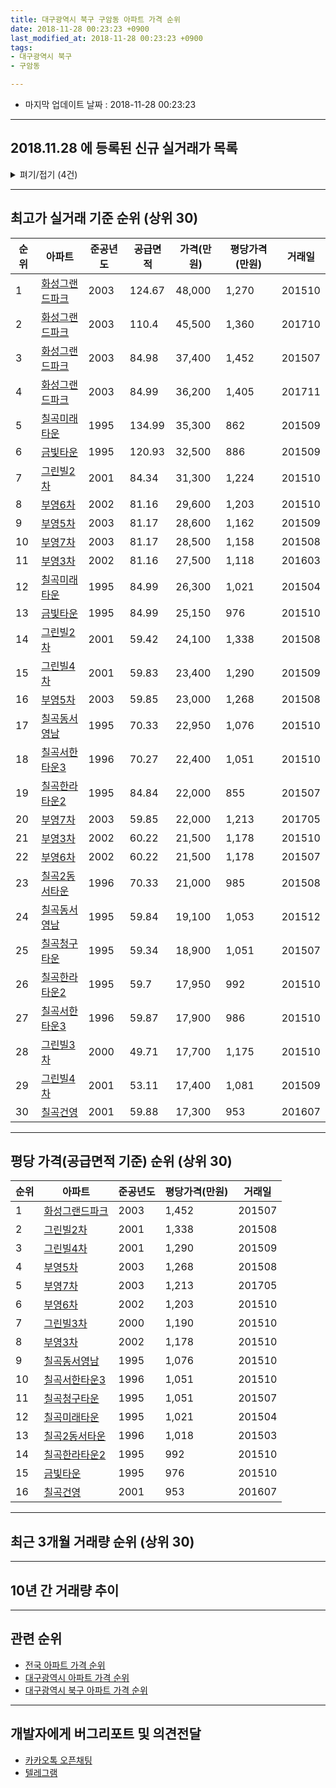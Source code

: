 ```yaml
---
title: 대구광역시 북구 구암동 아파트 가격 순위
date: 2018-11-28 00:23:23 +0900
last_modified_at: 2018-11-28 00:23:23 +0900
tags:
- 대구광역시 북구
- 구암동

---
```


* 마지막 업데이트 날짜 : 2018-11-28 00:23:23

---

## 2018.11.28 에 등록된 신규 실거래가 목록

<details>
<summary>펴기/접기 (4건)</summary>
<div markdown="1">

|아파트|준공년도|공급면적|가격(만원)|평당가격(만원)|거래일|
|---|---|---|---|---|---|
|[부영5차](https://search.naver.com/search.naver?query=%EB%8C%80%EA%B5%AC%EA%B4%91%EC%97%AD%EC%8B%9C+%EB%B6%81%EA%B5%AC+%EA%B5%AC%EC%95%94%EB%8F%99+%EB%B6%80%EC%98%815%EC%B0%A8)|2003|81.17|20,500|833|<span style="color:red">201810</span>|
|[칠곡동서영남](https://search.naver.com/search.naver?query=%EB%8C%80%EA%B5%AC%EA%B4%91%EC%97%AD%EC%8B%9C+%EB%B6%81%EA%B5%AC+%EA%B5%AC%EC%95%94%EB%8F%99+%EC%B9%A0%EA%B3%A1%EB%8F%99%EC%84%9C%EC%98%81%EB%82%A8)|1995|59.84|15,000|827|<span style="color:red">201810</span>|
|[금빛타운](https://search.naver.com/search.naver?query=%EB%8C%80%EA%B5%AC%EA%B4%91%EC%97%AD%EC%8B%9C+%EB%B6%81%EA%B5%AC+%EA%B5%AC%EC%95%94%EB%8F%99+%EA%B8%88%EB%B9%9B%ED%83%80%EC%9A%B4)|1995|84.99|23,300|904|<span style="color:red">201810</span>|
|[부영7차](https://search.naver.com/search.naver?query=%EB%8C%80%EA%B5%AC%EA%B4%91%EC%97%AD%EC%8B%9C+%EB%B6%81%EA%B5%AC+%EA%B5%AC%EC%95%94%EB%8F%99+%EB%B6%80%EC%98%817%EC%B0%A8)|2003|59.85|18,700|1,031|<span style="color:red">201810</span>|


</div>
</details>

---

## 최고가 실거래 기준 순위 (상위 30)


|순위|아파트|준공년도|공급면적|가격(만원)|평당가격(만원)|거래일|
|---|---|---|---|---|---|---|
|1|[화성그랜드파크](https://search.naver.com/search.naver?query=%EB%8C%80%EA%B5%AC%EA%B4%91%EC%97%AD%EC%8B%9C+%EB%B6%81%EA%B5%AC+%EA%B5%AC%EC%95%94%EB%8F%99+%ED%99%94%EC%84%B1%EA%B7%B8%EB%9E%9C%EB%93%9C%ED%8C%8C%ED%81%AC)|2003|124.67|48,000|1,270|201510|
|2|[화성그랜드파크](https://search.naver.com/search.naver?query=%EB%8C%80%EA%B5%AC%EA%B4%91%EC%97%AD%EC%8B%9C+%EB%B6%81%EA%B5%AC+%EA%B5%AC%EC%95%94%EB%8F%99+%ED%99%94%EC%84%B1%EA%B7%B8%EB%9E%9C%EB%93%9C%ED%8C%8C%ED%81%AC)|2003|110.4|45,500|1,360|201710|
|3|[화성그랜드파크](https://search.naver.com/search.naver?query=%EB%8C%80%EA%B5%AC%EA%B4%91%EC%97%AD%EC%8B%9C+%EB%B6%81%EA%B5%AC+%EA%B5%AC%EC%95%94%EB%8F%99+%ED%99%94%EC%84%B1%EA%B7%B8%EB%9E%9C%EB%93%9C%ED%8C%8C%ED%81%AC)|2003|84.98|37,400|1,452|201507|
|4|[화성그랜드파크](https://search.naver.com/search.naver?query=%EB%8C%80%EA%B5%AC%EA%B4%91%EC%97%AD%EC%8B%9C+%EB%B6%81%EA%B5%AC+%EA%B5%AC%EC%95%94%EB%8F%99+%ED%99%94%EC%84%B1%EA%B7%B8%EB%9E%9C%EB%93%9C%ED%8C%8C%ED%81%AC)|2003|84.99|36,200|1,405|201711|
|5|[칠곡미래타운](https://search.naver.com/search.naver?query=%EB%8C%80%EA%B5%AC%EA%B4%91%EC%97%AD%EC%8B%9C+%EB%B6%81%EA%B5%AC+%EA%B5%AC%EC%95%94%EB%8F%99+%EC%B9%A0%EA%B3%A1%EB%AF%B8%EB%9E%98%ED%83%80%EC%9A%B4)|1995|134.99|35,300|862|201509|
|6|[금빛타운](https://search.naver.com/search.naver?query=%EB%8C%80%EA%B5%AC%EA%B4%91%EC%97%AD%EC%8B%9C+%EB%B6%81%EA%B5%AC+%EA%B5%AC%EC%95%94%EB%8F%99+%EA%B8%88%EB%B9%9B%ED%83%80%EC%9A%B4)|1995|120.93|32,500|886|201509|
|7|[그린빌2차](https://search.naver.com/search.naver?query=%EB%8C%80%EA%B5%AC%EA%B4%91%EC%97%AD%EC%8B%9C+%EB%B6%81%EA%B5%AC+%EA%B5%AC%EC%95%94%EB%8F%99+%EA%B7%B8%EB%A6%B0%EB%B9%8C2%EC%B0%A8)|2001|84.34|31,300|1,224|201510|
|8|[부영6차](https://search.naver.com/search.naver?query=%EB%8C%80%EA%B5%AC%EA%B4%91%EC%97%AD%EC%8B%9C+%EB%B6%81%EA%B5%AC+%EA%B5%AC%EC%95%94%EB%8F%99+%EB%B6%80%EC%98%816%EC%B0%A8)|2002|81.16|29,600|1,203|201510|
|9|[부영5차](https://search.naver.com/search.naver?query=%EB%8C%80%EA%B5%AC%EA%B4%91%EC%97%AD%EC%8B%9C+%EB%B6%81%EA%B5%AC+%EA%B5%AC%EC%95%94%EB%8F%99+%EB%B6%80%EC%98%815%EC%B0%A8)|2003|81.17|28,600|1,162|201509|
|10|[부영7차](https://search.naver.com/search.naver?query=%EB%8C%80%EA%B5%AC%EA%B4%91%EC%97%AD%EC%8B%9C+%EB%B6%81%EA%B5%AC+%EA%B5%AC%EC%95%94%EB%8F%99+%EB%B6%80%EC%98%817%EC%B0%A8)|2003|81.17|28,500|1,158|201508|
|11|[부영3차](https://search.naver.com/search.naver?query=%EB%8C%80%EA%B5%AC%EA%B4%91%EC%97%AD%EC%8B%9C+%EB%B6%81%EA%B5%AC+%EA%B5%AC%EC%95%94%EB%8F%99+%EB%B6%80%EC%98%813%EC%B0%A8)|2002|81.16|27,500|1,118|201603|
|12|[칠곡미래타운](https://search.naver.com/search.naver?query=%EB%8C%80%EA%B5%AC%EA%B4%91%EC%97%AD%EC%8B%9C+%EB%B6%81%EA%B5%AC+%EA%B5%AC%EC%95%94%EB%8F%99+%EC%B9%A0%EA%B3%A1%EB%AF%B8%EB%9E%98%ED%83%80%EC%9A%B4)|1995|84.99|26,300|1,021|201504|
|13|[금빛타운](https://search.naver.com/search.naver?query=%EB%8C%80%EA%B5%AC%EA%B4%91%EC%97%AD%EC%8B%9C+%EB%B6%81%EA%B5%AC+%EA%B5%AC%EC%95%94%EB%8F%99+%EA%B8%88%EB%B9%9B%ED%83%80%EC%9A%B4)|1995|84.99|25,150|976|201510|
|14|[그린빌2차](https://search.naver.com/search.naver?query=%EB%8C%80%EA%B5%AC%EA%B4%91%EC%97%AD%EC%8B%9C+%EB%B6%81%EA%B5%AC+%EA%B5%AC%EC%95%94%EB%8F%99+%EA%B7%B8%EB%A6%B0%EB%B9%8C2%EC%B0%A8)|2001|59.42|24,100|1,338|201508|
|15|[그린빌4차](https://search.naver.com/search.naver?query=%EB%8C%80%EA%B5%AC%EA%B4%91%EC%97%AD%EC%8B%9C+%EB%B6%81%EA%B5%AC+%EA%B5%AC%EC%95%94%EB%8F%99+%EA%B7%B8%EB%A6%B0%EB%B9%8C4%EC%B0%A8)|2001|59.83|23,400|1,290|201509|
|16|[부영5차](https://search.naver.com/search.naver?query=%EB%8C%80%EA%B5%AC%EA%B4%91%EC%97%AD%EC%8B%9C+%EB%B6%81%EA%B5%AC+%EA%B5%AC%EC%95%94%EB%8F%99+%EB%B6%80%EC%98%815%EC%B0%A8)|2003|59.85|23,000|1,268|201508|
|17|[칠곡동서영남](https://search.naver.com/search.naver?query=%EB%8C%80%EA%B5%AC%EA%B4%91%EC%97%AD%EC%8B%9C+%EB%B6%81%EA%B5%AC+%EA%B5%AC%EC%95%94%EB%8F%99+%EC%B9%A0%EA%B3%A1%EB%8F%99%EC%84%9C%EC%98%81%EB%82%A8)|1995|70.33|22,950|1,076|201510|
|18|[칠곡서한타운3](https://search.naver.com/search.naver?query=%EB%8C%80%EA%B5%AC%EA%B4%91%EC%97%AD%EC%8B%9C+%EB%B6%81%EA%B5%AC+%EA%B5%AC%EC%95%94%EB%8F%99+%EC%B9%A0%EA%B3%A1%EC%84%9C%ED%95%9C%ED%83%80%EC%9A%B43)|1996|70.27|22,400|1,051|201510|
|19|[칠곡한라타운2](https://search.naver.com/search.naver?query=%EB%8C%80%EA%B5%AC%EA%B4%91%EC%97%AD%EC%8B%9C+%EB%B6%81%EA%B5%AC+%EA%B5%AC%EC%95%94%EB%8F%99+%EC%B9%A0%EA%B3%A1%ED%95%9C%EB%9D%BC%ED%83%80%EC%9A%B42)|1995|84.84|22,000|855|201507|
|20|[부영7차](https://search.naver.com/search.naver?query=%EB%8C%80%EA%B5%AC%EA%B4%91%EC%97%AD%EC%8B%9C+%EB%B6%81%EA%B5%AC+%EA%B5%AC%EC%95%94%EB%8F%99+%EB%B6%80%EC%98%817%EC%B0%A8)|2003|59.85|22,000|1,213|201705|
|21|[부영3차](https://search.naver.com/search.naver?query=%EB%8C%80%EA%B5%AC%EA%B4%91%EC%97%AD%EC%8B%9C+%EB%B6%81%EA%B5%AC+%EA%B5%AC%EC%95%94%EB%8F%99+%EB%B6%80%EC%98%813%EC%B0%A8)|2002|60.22|21,500|1,178|201510|
|22|[부영6차](https://search.naver.com/search.naver?query=%EB%8C%80%EA%B5%AC%EA%B4%91%EC%97%AD%EC%8B%9C+%EB%B6%81%EA%B5%AC+%EA%B5%AC%EC%95%94%EB%8F%99+%EB%B6%80%EC%98%816%EC%B0%A8)|2002|60.22|21,500|1,178|201507|
|23|[칠곡2동서타운](https://search.naver.com/search.naver?query=%EB%8C%80%EA%B5%AC%EA%B4%91%EC%97%AD%EC%8B%9C+%EB%B6%81%EA%B5%AC+%EA%B5%AC%EC%95%94%EB%8F%99+%EC%B9%A0%EA%B3%A12%EB%8F%99%EC%84%9C%ED%83%80%EC%9A%B4)|1996|70.33|21,000|985|201508|
|24|[칠곡동서영남](https://search.naver.com/search.naver?query=%EB%8C%80%EA%B5%AC%EA%B4%91%EC%97%AD%EC%8B%9C+%EB%B6%81%EA%B5%AC+%EA%B5%AC%EC%95%94%EB%8F%99+%EC%B9%A0%EA%B3%A1%EB%8F%99%EC%84%9C%EC%98%81%EB%82%A8)|1995|59.84|19,100|1,053|201512|
|25|[칠곡청구타운](https://search.naver.com/search.naver?query=%EB%8C%80%EA%B5%AC%EA%B4%91%EC%97%AD%EC%8B%9C+%EB%B6%81%EA%B5%AC+%EA%B5%AC%EC%95%94%EB%8F%99+%EC%B9%A0%EA%B3%A1%EC%B2%AD%EA%B5%AC%ED%83%80%EC%9A%B4)|1995|59.34|18,900|1,051|201507|
|26|[칠곡한라타운2](https://search.naver.com/search.naver?query=%EB%8C%80%EA%B5%AC%EA%B4%91%EC%97%AD%EC%8B%9C+%EB%B6%81%EA%B5%AC+%EA%B5%AC%EC%95%94%EB%8F%99+%EC%B9%A0%EA%B3%A1%ED%95%9C%EB%9D%BC%ED%83%80%EC%9A%B42)|1995|59.7|17,950|992|201510|
|27|[칠곡서한타운3](https://search.naver.com/search.naver?query=%EB%8C%80%EA%B5%AC%EA%B4%91%EC%97%AD%EC%8B%9C+%EB%B6%81%EA%B5%AC+%EA%B5%AC%EC%95%94%EB%8F%99+%EC%B9%A0%EA%B3%A1%EC%84%9C%ED%95%9C%ED%83%80%EC%9A%B43)|1996|59.87|17,900|986|201510|
|28|[그린빌3차](https://search.naver.com/search.naver?query=%EB%8C%80%EA%B5%AC%EA%B4%91%EC%97%AD%EC%8B%9C+%EB%B6%81%EA%B5%AC+%EA%B5%AC%EC%95%94%EB%8F%99+%EA%B7%B8%EB%A6%B0%EB%B9%8C3%EC%B0%A8)|2000|49.71|17,700|1,175|201510|
|29|[그린빌4차](https://search.naver.com/search.naver?query=%EB%8C%80%EA%B5%AC%EA%B4%91%EC%97%AD%EC%8B%9C+%EB%B6%81%EA%B5%AC+%EA%B5%AC%EC%95%94%EB%8F%99+%EA%B7%B8%EB%A6%B0%EB%B9%8C4%EC%B0%A8)|2001|53.11|17,400|1,081|201509|
|30|[칠곡건영](https://search.naver.com/search.naver?query=%EB%8C%80%EA%B5%AC%EA%B4%91%EC%97%AD%EC%8B%9C+%EB%B6%81%EA%B5%AC+%EA%B5%AC%EC%95%94%EB%8F%99+%EC%B9%A0%EA%B3%A1%EA%B1%B4%EC%98%81)|2001|59.88|17,300|953|201607|


---

## 평당 가격(공급면적 기준) 순위 (상위 30)


|순위|아파트|준공년도|평당가격(만원)|거래일|
|---|---|---|---|---|
|1|[화성그랜드파크](https://search.naver.com/search.naver?query=%EB%8C%80%EA%B5%AC%EA%B4%91%EC%97%AD%EC%8B%9C+%EB%B6%81%EA%B5%AC+%EA%B5%AC%EC%95%94%EB%8F%99+%ED%99%94%EC%84%B1%EA%B7%B8%EB%9E%9C%EB%93%9C%ED%8C%8C%ED%81%AC)|2003|1,452|201507|
|2|[그린빌2차](https://search.naver.com/search.naver?query=%EB%8C%80%EA%B5%AC%EA%B4%91%EC%97%AD%EC%8B%9C+%EB%B6%81%EA%B5%AC+%EA%B5%AC%EC%95%94%EB%8F%99+%EA%B7%B8%EB%A6%B0%EB%B9%8C2%EC%B0%A8)|2001|1,338|201508|
|3|[그린빌4차](https://search.naver.com/search.naver?query=%EB%8C%80%EA%B5%AC%EA%B4%91%EC%97%AD%EC%8B%9C+%EB%B6%81%EA%B5%AC+%EA%B5%AC%EC%95%94%EB%8F%99+%EA%B7%B8%EB%A6%B0%EB%B9%8C4%EC%B0%A8)|2001|1,290|201509|
|4|[부영5차](https://search.naver.com/search.naver?query=%EB%8C%80%EA%B5%AC%EA%B4%91%EC%97%AD%EC%8B%9C+%EB%B6%81%EA%B5%AC+%EA%B5%AC%EC%95%94%EB%8F%99+%EB%B6%80%EC%98%815%EC%B0%A8)|2003|1,268|201508|
|5|[부영7차](https://search.naver.com/search.naver?query=%EB%8C%80%EA%B5%AC%EA%B4%91%EC%97%AD%EC%8B%9C+%EB%B6%81%EA%B5%AC+%EA%B5%AC%EC%95%94%EB%8F%99+%EB%B6%80%EC%98%817%EC%B0%A8)|2003|1,213|201705|
|6|[부영6차](https://search.naver.com/search.naver?query=%EB%8C%80%EA%B5%AC%EA%B4%91%EC%97%AD%EC%8B%9C+%EB%B6%81%EA%B5%AC+%EA%B5%AC%EC%95%94%EB%8F%99+%EB%B6%80%EC%98%816%EC%B0%A8)|2002|1,203|201510|
|7|[그린빌3차](https://search.naver.com/search.naver?query=%EB%8C%80%EA%B5%AC%EA%B4%91%EC%97%AD%EC%8B%9C+%EB%B6%81%EA%B5%AC+%EA%B5%AC%EC%95%94%EB%8F%99+%EA%B7%B8%EB%A6%B0%EB%B9%8C3%EC%B0%A8)|2000|1,190|201510|
|8|[부영3차](https://search.naver.com/search.naver?query=%EB%8C%80%EA%B5%AC%EA%B4%91%EC%97%AD%EC%8B%9C+%EB%B6%81%EA%B5%AC+%EA%B5%AC%EC%95%94%EB%8F%99+%EB%B6%80%EC%98%813%EC%B0%A8)|2002|1,178|201510|
|9|[칠곡동서영남](https://search.naver.com/search.naver?query=%EB%8C%80%EA%B5%AC%EA%B4%91%EC%97%AD%EC%8B%9C+%EB%B6%81%EA%B5%AC+%EA%B5%AC%EC%95%94%EB%8F%99+%EC%B9%A0%EA%B3%A1%EB%8F%99%EC%84%9C%EC%98%81%EB%82%A8)|1995|1,076|201510|
|10|[칠곡서한타운3](https://search.naver.com/search.naver?query=%EB%8C%80%EA%B5%AC%EA%B4%91%EC%97%AD%EC%8B%9C+%EB%B6%81%EA%B5%AC+%EA%B5%AC%EC%95%94%EB%8F%99+%EC%B9%A0%EA%B3%A1%EC%84%9C%ED%95%9C%ED%83%80%EC%9A%B43)|1996|1,051|201510|
|11|[칠곡청구타운](https://search.naver.com/search.naver?query=%EB%8C%80%EA%B5%AC%EA%B4%91%EC%97%AD%EC%8B%9C+%EB%B6%81%EA%B5%AC+%EA%B5%AC%EC%95%94%EB%8F%99+%EC%B9%A0%EA%B3%A1%EC%B2%AD%EA%B5%AC%ED%83%80%EC%9A%B4)|1995|1,051|201507|
|12|[칠곡미래타운](https://search.naver.com/search.naver?query=%EB%8C%80%EA%B5%AC%EA%B4%91%EC%97%AD%EC%8B%9C+%EB%B6%81%EA%B5%AC+%EA%B5%AC%EC%95%94%EB%8F%99+%EC%B9%A0%EA%B3%A1%EB%AF%B8%EB%9E%98%ED%83%80%EC%9A%B4)|1995|1,021|201504|
|13|[칠곡2동서타운](https://search.naver.com/search.naver?query=%EB%8C%80%EA%B5%AC%EA%B4%91%EC%97%AD%EC%8B%9C+%EB%B6%81%EA%B5%AC+%EA%B5%AC%EC%95%94%EB%8F%99+%EC%B9%A0%EA%B3%A12%EB%8F%99%EC%84%9C%ED%83%80%EC%9A%B4)|1996|1,018|201503|
|14|[칠곡한라타운2](https://search.naver.com/search.naver?query=%EB%8C%80%EA%B5%AC%EA%B4%91%EC%97%AD%EC%8B%9C+%EB%B6%81%EA%B5%AC+%EA%B5%AC%EC%95%94%EB%8F%99+%EC%B9%A0%EA%B3%A1%ED%95%9C%EB%9D%BC%ED%83%80%EC%9A%B42)|1995|992|201510|
|15|[금빛타운](https://search.naver.com/search.naver?query=%EB%8C%80%EA%B5%AC%EA%B4%91%EC%97%AD%EC%8B%9C+%EB%B6%81%EA%B5%AC+%EA%B5%AC%EC%95%94%EB%8F%99+%EA%B8%88%EB%B9%9B%ED%83%80%EC%9A%B4)|1995|976|201510|
|16|[칠곡건영](https://search.naver.com/search.naver?query=%EB%8C%80%EA%B5%AC%EA%B4%91%EC%97%AD%EC%8B%9C+%EB%B6%81%EA%B5%AC+%EA%B5%AC%EC%95%94%EB%8F%99+%EC%B9%A0%EA%B3%A1%EA%B1%B4%EC%98%81)|2001|953|201607|


---

## 최근 3개월 거래량 순위 (상위 30)


<div style="width:100%;">
    <canvas id="deal_count_ranking" height="250"></canvas>
</div>


<script>
new Chart(document.getElementById("deal_count_ranking"), {
    type: 'horizontalBar',
    data: {
        labels: ['그린빌3차', '칠곡동서영남', '그린빌4차', '부영7차', '부영5차', '칠곡미래타운', '칠곡한라타운2', '칠곡2동서타운', '화성그랜드파크', '그린빌2차', '금빛타운', '칠곡서한타운3', '부영3차', '부영6차', '칠곡청구타운', '칠곡건영'],
        datasets: [{
            label: '실거래 수',
            data: [13, 11, 9, 9, 9, 7, 6, 6, 6, 5, 5, 5, 5, 5, 3, 1],
            borderColor: "rgba(255, 0, 128, 1)",
            backgroundColor: "rgba(255, 0, 128, 0.5)",
            fill: false,
        }]
    },
    options: {
        responsive: true,
        title: {
            display: true,
            text: '최근 3개월 거래량 순위'
        },
        tooltips: {
            mode: 'index',
            intersect: false,
            callbacks: {
                title: function(tooltipItems, data) {
                    return "실거래 수:";
                },
                label: function(tooltipItem, data) {
                    return data.labels[tooltipItem.index] + ": " + tooltipItem.xLabel;
                }
            }
        },
        hover: {
            mode: 'nearest',
            intersect: true
        },
        scales: {
            xAxes: [{
                display: true,
                scaleLabel: {
                    display: true,
                    labelString: '실거래 수'
                },
                ticks: {
                    suggestedMin: 0,
                }
            }],
            yAxes: [{
                display: true,
                ticks: {
                    autoSkip: false,
                    callback: function(value, index, values) {
                        if (value.length > 15)
                            return value.substr(0, 13) + "...";
                        else
                            return value;
                    }
                },
                scaleLabel: {
                    display: false,
                }
            }]
        }
    }
});

</script>


---

## 10년 간 거래량 추이


<div style="width:100%;">
    <canvas id="deal_progress" height="250"></canvas>
</div>

<script>
new Chart(document.getElementById("deal_progress"), {
    type: 'line',
    data: {
        labels: ['200811','200812','200901','200902','200903','200904','200905','200906','200907','200908','200909','200910','200911','200912','201001','201002','201003','201004','201005','201006','201007','201008','201009','201010','201011','201012','201101','201102','201103','201104','201105','201106','201107','201108','201109','201110','201111','201112','201201','201202','201203','201204','201205','201206','201207','201208','201209','201210','201211','201212','201301','201302','201303','201304','201305','201306','201307','201308','201309','201310','201311','201312','201401','201402','201403','201404','201405','201406','201407','201408','201409','201410','201411','201412','201501','201502','201503','201504','201505','201506','201507','201508','201509','201510','201511','201512','201601','201602','201603','201604','201605','201606','201607','201608','201609','201610','201611','201612','201701','201702','201703','201704','201705','201706','201707','201708','201709','201710','201711','201712','201801','201802','201803','201804','201805','201806','201807','201808','201809','201810','201811'],
        datasets: [{
            label: '실거래 수',
            pointRadius: 1,
            data: [25, 19, 38, 51, 53, 53, 130, 114, 80, 69, 194, 122, 78, 69, 90, 80, 125, 71, 53, 44, 57, 71, 78, 133, 134, 126, 100, 100, 76, 95, 49, 51, 47, 81, 75, 72, 79, 63, 49, 71, 70, 53, 56, 40, 60, 54, 72, 120, 95, 59, 101, 102, 103, 126, 86, 68, 29, 45, 87, 61, 49, 36, 32, 50, 62, 49, 42, 47, 46, 99, 92, 92, 67, 71, 93, 67, 137, 108, 78, 103, 95, 48, 59, 73, 27, 14, 31, 22, 30, 35, 30, 32, 40, 41, 58, 58, 39, 24, 24, 60, 51, 33, 46, 66, 75, 74, 64, 54, 47, 59, 57, 55, 64, 56, 42, 41, 45, 52, 50, 44, 11],
            borderColor: "rgba(255, 201, 14, 1)",
            backgroundColor: "rgba(255, 201, 14, 0.5)",
            fill: true,
        }]
    },
    options: {
        responsive: true,
        title: {
            display: true,
            text: '10년간 거래량 추이'
        },
        tooltips: {
            mode: 'index',
            intersect: false,
        },
        hover: {
            mode: 'nearest',
            intersect: true
        },
        scales: {
            xAxes: [{
                display: true,
                scaleLabel: {
                    display: true,
                    labelString: '년/월'
                }
            }],
            yAxes: [{
                display: true,
                ticks: {
                    suggestedMin: 0,
                },
                scaleLabel: {
                    display: true,
                    labelString: '실거래 수'
                }
            }]
        }
    }
});

</script>


---

## 관련 순위

- [전국 아파트 가격 순위](https://inasie.github.io/apt-ranking/전국)
- [대구광역시 아파트 가격 순위](https://inasie.github.io/apt-ranking/대구광역시)
- [대구광역시 북구 아파트 가격 순위](https://inasie.github.io/apt-ranking/대구광역시-북구)


---

## 개발자에게 버그리포트 및 의견전달

- [카카오톡 오픈채팅](https://open.kakao.com/o/gLJUAP4)
- [텔레그램](https://t.me/inasie)

